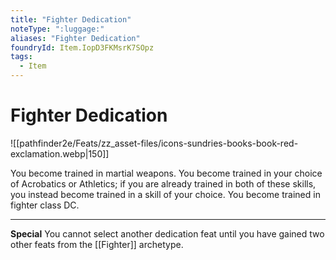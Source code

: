 ```yaml
---
title: "Fighter Dedication"
noteType: ":luggage:"
aliases: "Fighter Dedication"
foundryId: Item.IopD3FKMsrK7SOpz
tags:
  - Item
---
```


# Fighter Dedication
![[pathfinder2e/Feats/zz_asset-files/icons-sundries-books-book-red-exclamation.webp|150]]

You become trained in martial weapons. You become trained in your choice of Acrobatics or Athletics; if you are already trained in both of these skills, you instead become trained in a skill of your choice. You become trained in fighter class DC.

* * *

**Special** You cannot select another dedication feat until you have gained two other feats from the [[Fighter]] archetype.
